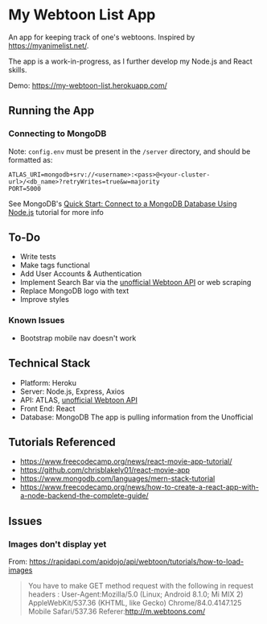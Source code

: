 # My Webtoon List App

An app for keeping track of one's webtoons. Inspired by <https://myanimelist.net/>.

The app is a work-in-progress, as I further develop my Node.js and React skills.

Demo: <https://my-webtoon-list.herokuapp.com/>

## Running the App

### Connecting to MongoDB

Note: `config.env` must be present in the `/server` directory, and should be formatted as:

```
ATLAS_URI=mongodb+srv://<username>:<pass>@<your-cluster-url>/<db_name>?retryWrites=true&w=majority
PORT=5000
```

See MongoDB's [Quick Start: Connect to a MongoDB Database Using Node.js](https://www.mongodb.com/blog/post/quick-start-nodejs-mongodb-how-to-get-connected-to-your-database) tutorial for more info

## To-Do

* Write tests
* Make tags functional
* Add User Accounts & Authentication
* Implement Search Bar via the [unofficial Webtoon API](https://rapidapi.com/apidojo/api/webtoon/) or web scraping
* Replace MongoDB logo with text
* Improve styles

### Known Issues

* Bootstrap mobile nav doesn't work

## Technical Stack

* Platform: Heroku
* Server: Node.js, Express, Axios
* API: ATLAS, [unofficial Webtoon API](https://rapidapi.com/apidojo/api/webtoon/)
* Front End: React
* Database: MongoDB
The app is pulling information from the Unofficial

## Tutorials Referenced

* https://www.freecodecamp.org/news/react-movie-app-tutorial/
* https://github.com/chrisblakely01/react-movie-app
* https://www.mongodb.com/languages/mern-stack-tutorial
* https://www.freecodecamp.org/news/how-to-create-a-react-app-with-a-node-backend-the-complete-guide/

## Issues

### Images don't display yet

From: https://rapidapi.com/apidojo/api/webtoon/tutorials/how-to-load-images

> You have to make GET method request with the following in request headers :
> User-Agent:Mozilla/5.0 (Linux; Android 8.1.0; Mi MIX 2) AppleWebKit/537.36 (KHTML, like Gecko) Chrome/84.0.4147.125 Mobile Safari/537.36
> Referer:http://m.webtoons.com/

